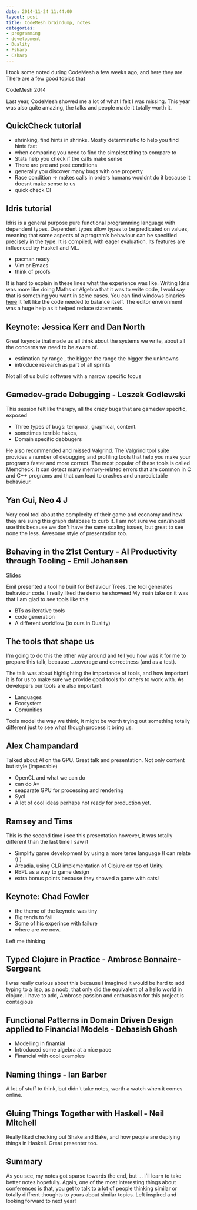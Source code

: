 ```yaml
---
date: 2014-11-24 11:44:00
layout: post
title: CodeMesh braindump, notes
categories:
- programming 
- development
- Duality
- Fsharp
- Csharp
---
```


I took some noted during CodeMesh a few weeks ago, and here they are. There are a few good topics that 

CodeMesh 2014

Last year, CodeMesh showed me a lot of what I felt I was missing. This year was also quite amazing, the talks and people made it totally worth it.


## QuickCheck tutorial

* shrinking, find hints in shrinks. Mostly deterministic to help you find  hints fast
* when comparing you need to find the simplest thing to compare to
* Stats help you check if the calls make sense
* There are pre and post conditions 
* generally you discover many bugs with one property
* Race condition -> makes calls in orders humans wouldnt do it because it doesnt make sense to us
* quick check CI

## Idris tutorial

Idris is a general purpose pure functional programming language with dependent types. Dependent types allow types to be predicated on values, meaning that some aspects of a program’s behaviour can be specified precisely in the type. It is compiled, with eager evaluation. Its features are influenced by Haskell and ML.

* pacman ready
* Vim or Emacs
* think of proofs

It is hard to explain in these lines what the experience was like. Writing Idris was more like doing Maths or Algebra that it was to write code, I wold say that is something you want in some cases.
You can find windows binaries [here]()
It felt like the code needed to balance itself. The editor environment was a huge help as it helped reduce statements.

## Keynote: Jessica Kerr and Dan North

Great keynote that made us all think about the systems we write, about all the concerns we need to be aware of.

* estimation by range , the bigger the range the bigger the unknowns
* introduce research as part of all sprints


Not all of us build software with a narrow specific focus

## Gamedev-grade Debugging - Leszek Godlewski

This session felt like therapy, all the crazy bugs that are gamedev specific, exposed

* Three types of bugs: temporal, graphical, content.
* sometimes terrible hakcs,
* Domain specific debbugers


He also recommended and missed Valgrind. The Valgrind tool suite provides a number of debugging and profiling tools that help you make your programs faster and more correct. The most popular of these tools is called Memcheck. It can detect many memory-related errors that are common in C and C++ programs and that can lead to crashes and unpredictable behaviour.

## Yan Cui, Neo 4 J

Very cool tool about the complexity of their game and economy and how they are suing this graph database to curb it.
I am not sure we can/should use this because we don't have the same scaling issues, but great to see none the less.
Awesome style of presentation too. 


## Behaving in the 21st Century - AI Productivity through Tooling - Emil Johansen

[Slides](http://www.codemesh.io/static/upload/media/1415724623396237behavinginthe21stcentury.pdf)

Emil presented a tool he built for Behaviour Trees, the tool generates behaviour code. I really liked the demo he showeed
My main take on it was that I am glad to see tools like this 

 * BTs as iterative tools
 * code generation
 * A different workflow (to ours in Duality)


## The tools that shape us

I'm going to do this the other way around and tell you how was it for me to prepare this talk, because ...coverage and correctness (and as a test).

The talk was about highlighting the importance of tools, and how important it is for us to make sure we provide good tools for others to work with. 
As developers our tools are also important:

 * Languages
 * Ecosystem
 * Comunities
 
Tools model the way we think, it might be worth trying out something totally different just to see what though process it bring us.

## Alex Champandard

Talked about AI on the GPU. Great talk and presentation. Not only content but style (impecable)

* OpenCL and what we can do
* can do A*
* seaparate GPU for processing and rendering
* Sycl 
* A lot of cool ideas perhaps not ready for production yet.


## Ramsey and Tims

This is the second time i see this presentation however, it was totally different than the last time I saw it

* Simplify game development by using a more terse language (I can relate :) )
* [Arcadia](https://github.com/arcadia-unity/Arcadia), using CLR implementation of Clojure on top of Unity.
* REPL as a way to game design
* extra bonus points because they showed a game with cats!


## Keynote: Chad Fowler

* the theme of the keynote was tiny
* Big tends to fail
* Some of his experince with failure
* where are we now.

Left me thinking 

## Typed Clojure in Practice - Ambrose Bonnaire-Sergeant

I was really curious about this because I imagined it would be hard to add typing to a lisp, as a noob, that only did the equivalent of a hello world in clojure.
I have to add, Ambrose passion and enthusiasm for this project is contagious 

## Functional Patterns in Domain Driven Design applied to Financial Models - Debasish Ghosh
 
* Modelling in finantial
* Introduced some algebra at a nice pace
* Financial with cool examples

## Naming things - Ian Barber

A lot of stuff to think, but didn't take notes, worth a watch when it comes online.

## Gluing Things Together with Haskell - Neil Mitchell

Really liked checking out Shake and Bake, and how people are deplying things in Haskell. Great presenter too.

## Summary

As you see, my notes got sparse towards the end, but ... I'll learn to take better notes hopefully. Again, one of the most interesting things about conferences is that, you get to talk to a lot of people thinking similar or totally diffrent thoughts to yours about similar topics. Left inspired and looking forward to next year!
